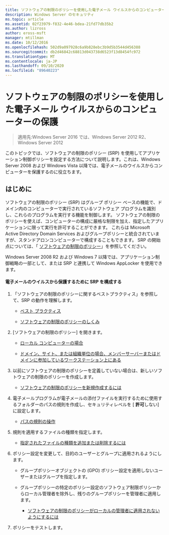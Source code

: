 ```yaml
---
title: ソフトウェアの制限のポリシーを使用した電子メール ウイルスからのコンピューターの保護
description: Windows Server のセキュリティ
ms.topic: article
ms.assetid: 02f23979-f832-4e46-bdea-21fd77db35b2
ms.author: lizross
author: eross-msft
manager: mtillman
ms.date: 10/12/2016
ms.openlocfilehash: 502d9a097928c6a9b828ebc3b9d5b3544d456388
ms.sourcegitcommit: db2d46842c68813d043738d6523f13d8454fc972
ms.translationtype: MT
ms.contentlocale: ja-JP
ms.lasthandoff: 09/10/2020
ms.locfileid: "89640223"
---
```

# <a name="use-software-restriction-policies-to-help-protect-your-computer-against-an-email-virus"></a>ソフトウェアの制限のポリシーを使用した電子メール ウイルスからのコンピューターの保護

>適用先:Windows Server 2016 では、Windows Server 2012 R2、Windows Server 2012

このトピックでは、ソフトウェアの制限のポリシー (SRP) を使用してアプリケーション制御ポリシーを設定する方法について説明します。これは、Windows Server 2008 および Windows Vista 以降では、電子メールのウイルスからコンピューターを保護するのに役立ちます。

## <a name="introduction"></a>はじめに
ソフトウェアの制限のポリシー (SRP) はグループ ポリシー ベースの機能で、ドメイン内のコンピューターで実行されているソフトウェア プログラムを識別し、これらのプログラムを実行する機能を制御します。 ソフトウェアの制限のポリシーを使えば、コンピューターの構成に厳格な制限を加え、指定したアプリケーションに限って実行を許可することができます。 これらは Microsoft Active Directory Domain Services およびグループポリシーと統合されていますが、スタンドアロンコンピューターで構成することもできます。 SRP の開始点については、「 [ソフトウェアの制限のポリシー](software-restriction-policies.md)」を参照してください。

Windows Server 2008 R2 および Windows 7 以降では、アプリケーション制御戦略の一部として、または SRP と連携して Windows AppLocker を使用できます。

#### <a name="configure-srp-to-help-protect-against-an-e-mail-virus"></a>電子メールのウイルスから保護するために SRP を構成する

1.  「ソフトウェアの制限のポリシーに関するベストプラクティス」を参照して、SRP の動作を理解します。

    -   [ベスト プラクティス](software-restriction-policies-technical-overview.md#BKMK_Best_Practices)

    -   [ソフトウェアの制限のポリシーのしくみ](/previous-versions/windows/it-pro/windows-server-2003/cc786941(v=ws.10))

2.  [ソフトウェアの制限のポリシー] を開きます。

    -   [ローカル コンピューターの場合](administer-software-restriction-policies.md#BKMK_1)

    -   [ドメイン、サイト、または組織単位の場合、メンバーサーバーまたはドメインに参加しているワークステーション上にある](administer-software-restriction-policies.md#BKMK_2)

3.  以前にソフトウェアの制限のポリシーを定義していない場合は、新しいソフトウェアの制限のポリシーを作成します。

    -   [ソフトウェアの制限のポリシーを新規作成するには](administer-software-restriction-policies.md#BKMK_Create_SRP)

4.  電子メールプログラムが電子メールの添付ファイルを実行するために使用するフォルダーのパスの規則を作成し、セキュリティレベルを [ **許可**しない] に設定します。

    -   [パスの規則の操作](work-with-software-restriction-policies-rules.md#BKMK_Path_Rules)

5.  規則を適用するファイルの種類を指定します。

    -   [指定されたファイルの種類を追加または削除するには](administer-software-restriction-policies.md#BKMK_Add_Del)

6.  ポリシー設定を変更して、目的のユーザーとグループに適用されるようにします。

    -   グループポリシーオブジェクトの (GPO) ポリシー設定を適用しないユーザーまたはグループを指定します。

    -   グループポリシーの特定のポリシー設定のソフトウェア制限ポリシーからローカル管理者を除外し、残りのグループポリシーを管理者に適用します。

        -   [ソフトウェアの制限のポリシーがローカルの管理者に適用されないようにするには](administer-software-restriction-policies.md#BKMK_Prevent_Admin)

7.  ポリシーをテストします。
